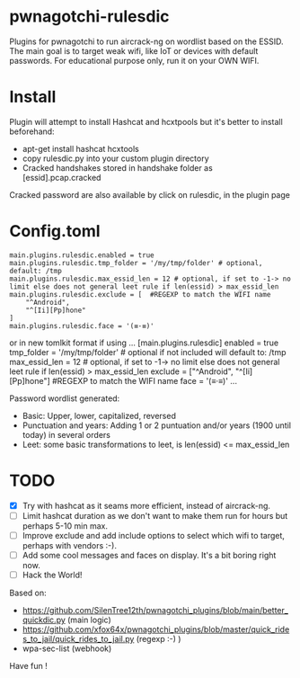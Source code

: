 # pwnagotchi-rulesdic
Plugins for pwnagotchi to run aircrack-ng on wordlist based on the ESSID. The main goal is to target weak wifi, like IoT or devices with default passwords.
For educational purpose only, run it on your OWN WIFI. 

# Install
Plugin will attempt to install Hashcat and hcxtpools but it's better to install beforehand:
- apt-get install hashcat hcxtools
- copy rulesdic.py into your custom plugin directory
- Cracked handshakes stored in handshake folder as [essid].pcap.cracked

Cracked password are also available by click on rulesdic, in the plugin page

# Config.toml
```
main.plugins.rulesdic.enabled = true
main.plugins.rulesdic.tmp_folder = '/my/tmp/folder' # optional, default: /tmp
main.plugins.rulesdic.max_essid_len = 12 # optional, if set to -1-> no limit else does not general leet rule if len(essid) > max_essid_len
main.plugins.rulesdic.exclude = [  #REGEXP to match the WIFI name
	"^Android",
	"^[Ii][Pp]hone"
]
main.plugins.rulesdic.face = '(≡·≡)'
```
or in new tomlkit format if using
...
[main.plugins.rulesdic]
enabled = true
tmp_folder = '/my/tmp/folder' # optional if not included will default to: /tmp
max_essid_len = 12 # optional, if set to -1-> no limit else does not general leet rule if len(essid) > max_essid_len
exclude = ["^Android", "^[Ii][Pp]hone"] #REGEXP to match the WIFI name
face = '(≡·≡)'
...

Password wordlist generated:
- Basic: Upper, lower, capitalized, reversed
- Punctuation and years: Adding 1 or 2 puntuation and/or years (1900 until today) in several orders
- Leet: some basic transformations to leet, is len(essid) <= max_essid_len

# TODO
- [X] Try with hashcat as it seams more efficient, instead of aircrack-ng.
- [ ] Limit hashcat duration as we don't want to make them run for hours but perhaps 5-10 min max.
- [ ] Improve exclude and add include options to select which wifi to target, perhaps with vendors :-).
- [ ] Add some cool messages and faces on display. It's a bit boring right now.
- [ ] Hack the World!
 
Based on:
- https://github.com/SilenTree12th/pwnagotchi_plugins/blob/main/better_quickdic.py (main logic)
- https://github.com/xfox64x/pwnagotchi_plugins/blob/master/quick_rides_to_jail/quick_rides_to_jail.py (regexp :-) )
- wpa-sec-list (webhook)

Have fun !
